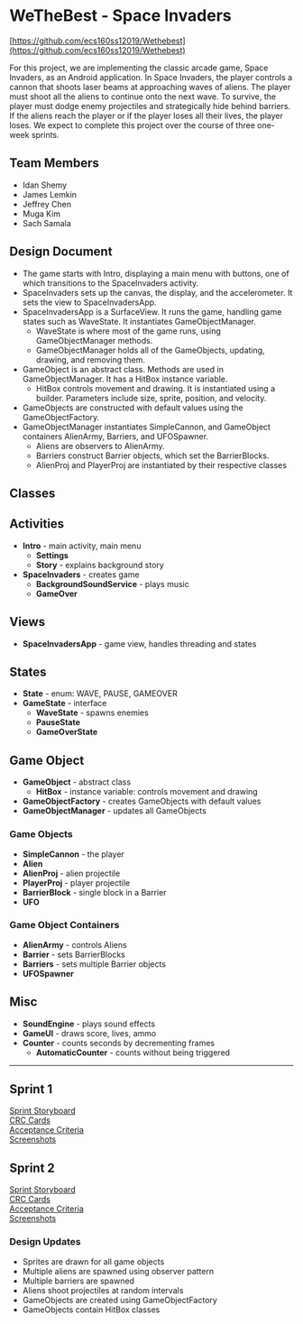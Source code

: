 # WeTheBest - Space Invaders
[https://github.com/ecs160ss12019/Wethebest](https://github.com/ecs160ss12019/Wethebest)

For this project, we are implementing the classic arcade game, Space Invaders, as an Android application. In Space Invaders, the player controls a cannon that shoots laser beams at approaching waves of aliens. The player must shoot all the aliens to continue onto the next wave. To survive, the player must dodge enemy projectiles and strategically hide behind barriers. If the aliens reach the player or if the player loses all their lives, the player loses.  We expect to complete this project over the course of three one-week sprints.

## Team Members
* Idan Shemy
* James Lemkin
* Jeffrey Chen
* Muga Kim
* Sach Samala

## Design Document
* The game starts with Intro, displaying a main menu with buttons, one of which transitions to the SpaceInvaders activity.
* SpaceInvaders sets up the canvas, the display, and the accelerometer. It sets the view to SpaceInvadersApp.
* SpaceInvadersApp is a SurfaceView. It runs the game, handling game states such as WaveState. It instantiates GameObjectManager.
   * WaveState is where most of the game runs, using GameObjectManager methods.
   * GameObjectManager holds all of the GameObjects, updating, drawing, and removing them.  
* GameObject is an abstract class. Methods are used in GameObjectManager. It has a HitBox instance variable.
   * HitBox controls movement and drawing. It is instantiated using a builder. Parameters include size, sprite, position, and velocity.
* GameObjects are constructed with default values using the GameObjectFactory.
* GameObjectManager instantiates SimpleCannon, and GameObject containers AlienArmy, Barriers, and UFOSpawner.
   * Aliens are observers to AlienArmy.
   * Barriers construct Barrier objects, which set the BarrierBlocks.
   * AlienProj and PlayerProj are instantiated by their respective classes

## **Classes**   
## Activities
* **Intro** - main activity, main menu
    * **Settings** 
    * **Story** - explains background story
* **SpaceInvaders** - creates game
    * **BackgroundSoundService** - plays music
    * **GameOver**

## Views
* **SpaceInvadersApp** - game view, handles threading and states

## States
* **State** - enum: WAVE, PAUSE, GAMEOVER
* **GameState** - interface
    * **WaveState** - spawns enemies
    * **PauseState**
    * **GameOverState**

## Game Object
* **GameObject** - abstract class
    * **HitBox** - instance variable: controls movement and drawing
* **GameObjectFactory** - creates GameObjects with default values
* **GameObjectManager** - updates all GameObjects

### Game Objects
* **SimpleCannon** - the player
* **Alien**
* **AlienProj** - alien projectile
* **PlayerProj** - player projectile
* **BarrierBlock** - single block in a Barrier
* **UFO**

### Game Object Containers
* **AlienArmy** - controls Aliens
* **Barrier** - sets BarrierBlocks
* **Barriers** - sets multiple Barrier objects
* **UFOSpawner**

## Misc
* **SoundEngine** - plays sound effects
* **GameUI** - draws score, lives, ammo
* **Counter** - counts seconds by decrementing frames
    * **AutomaticCounter** - counts without being triggered
---
## Sprint 1
[Sprint Storyboard](https://github.com/ecs160ss12019/Wethebest/blob/master/Sprint1/Sprint_Storyboard.png)  
[CRC Cards](https://github.com/ecs160ss12019/Wethebest/blob/master/Sprint1/CRC_Cards.png)   
[Acceptance Criteria](https://github.com/ecs160ss12019/Wethebest/blob/master/Sprint1/Acceptance_Criteria.md)  
[Screenshots](https://github.com/ecs160ss12019/Wethebest/blob/master/Sprint1/Screenshots.md)  

## Sprint 2
[Sprint Storyboard](https://github.com/ecs160ss12019/Wethebest/blob/master/Sprint2/Sprint_Storyboard.png)  
[CRC Cards](https://github.com/ecs160ss12019/Wethebest/blob/master/Sprint2/CRC_Cards.png)  
[Acceptance Criteria](https://github.com/ecs160ss12019/Wethebest/blob/master/Sprint2/Acceptance_Criteria.md)  
[Screenshots](https://github.com/ecs160ss12019/Wethebest/blob/master/Sprint2/Screenshots.md)  

### Design Updates
* Sprites are drawn for all game objects
* Multiple aliens are spawned using observer pattern
* Multiple barriers are spawned
* Aliens shoot projectiles at random intervals
* GameObjects are created using GameObjectFactory
* GameObjects contain HitBox classes
